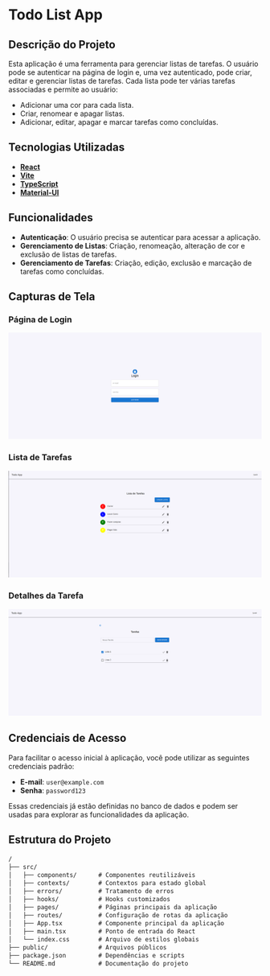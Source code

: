 # Todo List App

## Descrição do Projeto

Esta aplicação é uma ferramenta para gerenciar listas de tarefas. O usuário pode se autenticar na página de login e, uma vez autenticado, pode criar, editar e gerenciar listas de tarefas. Cada lista pode ter várias tarefas associadas e permite ao usuário:

- Adicionar uma cor para cada lista.
- Criar, renomear e apagar listas.
- Adicionar, editar, apagar e marcar tarefas como concluídas.

## Tecnologias Utilizadas

- **[React](https://reactjs.org/)**
- **[Vite](https://vitejs.dev/)**
- **[TypeScript](https://www.typescriptlang.org/)**
- **[Material-UI](https://mui.com/)**

## Funcionalidades

- **Autenticação**: O usuário precisa se autenticar para acessar a aplicação.
- **Gerenciamento de Listas**: Criação, renomeação, alteração de cor e exclusão de listas de tarefas.
- **Gerenciamento de Tarefas**: Criação, edição, exclusão e marcação de tarefas como concluídas.

## Capturas de Tela

### Página de Login

![Página de Login](./public/screenshots/login.png)

### Lista de Tarefas

![Lista de Tarefas](./public/screenshots/todolist.png)

### Detalhes da Tarefa

![Detalhes da Tarefa](./public/screenshots/tododetails.png)

## Credenciais de Acesso

Para facilitar o acesso inicial à aplicação, você pode utilizar as seguintes credenciais padrão:

- **E-mail**: `user@example.com`
- **Senha**: `password123`

Essas credenciais já estão definidas no banco de dados e podem ser usadas para explorar as funcionalidades da aplicação.

## Estrutura do Projeto

```plaintext
/
├── src/
│   ├── components/      # Componentes reutilizáveis
│   ├── contexts/        # Contextos para estado global
│   ├── errors/          # Tratamento de erros
│   ├── hooks/           # Hooks customizados
│   ├── pages/           # Páginas principais da aplicação
│   ├── routes/          # Configuração de rotas da aplicação
│   ├── App.tsx          # Componente principal da aplicação
│   ├── main.tsx         # Ponto de entrada do React
│   └── index.css        # Arquivo de estilos globais
├── public/              # Arquivos públicos
├── package.json         # Dependências e scripts
└── README.md            # Documentação do projeto
```
